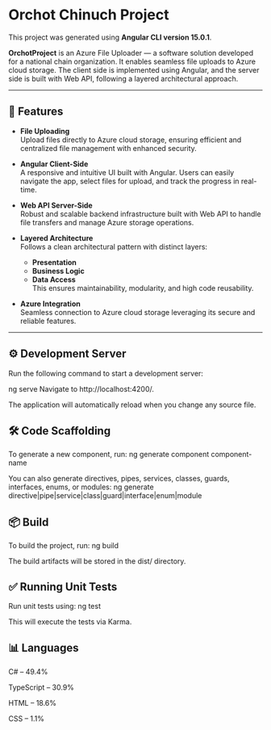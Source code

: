 # Orchot Chinuch Project

This project was generated using **Angular CLI version 15.0.1**.

**OrchotProject** is an Azure File Uploader — a software solution developed for a national chain organization. It enables seamless file uploads to Azure cloud storage. The client side is implemented using Angular, and the server side is built with Web API, following a layered architectural approach.

---

## 🚀 Features

- **File Uploading**  
  Upload files directly to Azure cloud storage, ensuring efficient and centralized file management with enhanced security.

- **Angular Client-Side**  
  A responsive and intuitive UI built with Angular. Users can easily navigate the app, select files for upload, and track the progress in real-time.

- **Web API Server-Side**  
  Robust and scalable backend infrastructure built with Web API to handle file transfers and manage Azure storage operations.

- **Layered Architecture**  
  Follows a clean architectural pattern with distinct layers:  
  - **Presentation**  
  - **Business Logic**  
  - **Data Access**  
  This ensures maintainability, modularity, and high code reusability.

- **Azure Integration**  
  Seamless connection to Azure cloud storage leveraging its secure and reliable features.

---

## ⚙️ Development Server

Run the following command to start a development server:


ng serve
Navigate to http://localhost:4200/.

The application will automatically reload when you change any source file.


## 🛠️ Code Scaffolding

To generate a new component, run:
ng generate component component-name

You can also generate directives, pipes, services, classes, guards, interfaces, enums, or modules:
ng generate directive|pipe|service|class|guard|interface|enum|module

## 📦 Build

To build the project, run:
ng build

The build artifacts will be stored in the dist/ directory.

## ✅ Running Unit Tests

Run unit tests using:
ng test

This will execute the tests via Karma.

## 📊 Languages

C# – 49.4%

TypeScript – 30.9%

HTML – 18.6%

CSS – 1.1%

